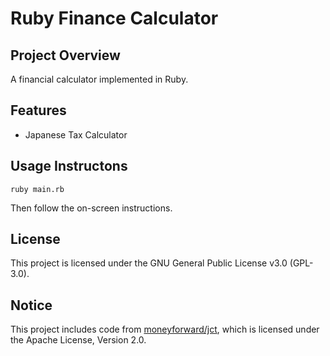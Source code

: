 # Ruby Finance Calculator

## Project Overview

A financial calculator implemented in Ruby.

## Features

 - Japanese Tax Calculator

## Usage Instructons

```
ruby main.rb
```
Then follow the on-screen instructions.

## License

This project is licensed under the GNU General Public License v3.0 (GPL-3.0).

## Notice

This project includes code from [moneyforward/jct](https://github.com/moneyforward/jct),
which is licensed under the Apache License, Version 2.0.
